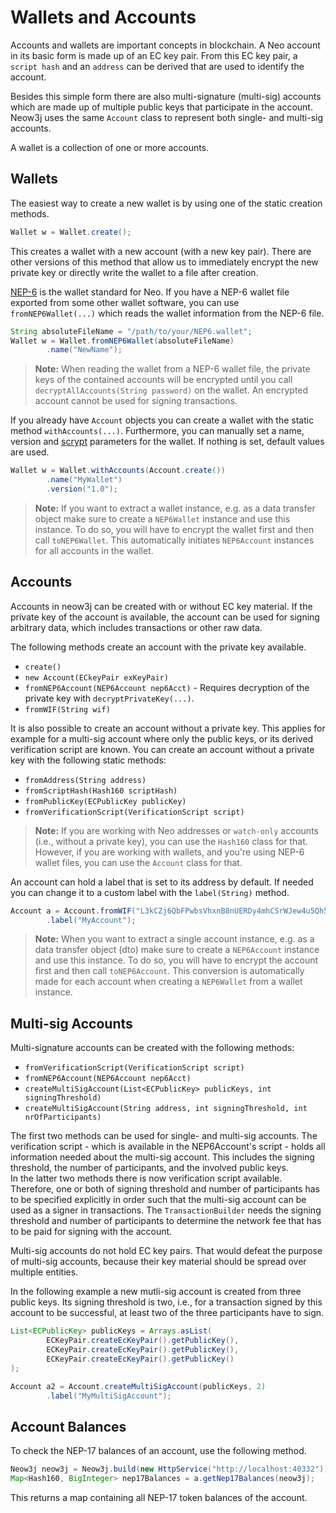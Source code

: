 # Wallets and Accounts

Accounts and wallets are important concepts in blockchain. A Neo account in its basic form is made up of an EC key pair.
From this EC key pair, a `script hash` and an `address` can be derived that are used to identify the account.

Besides this simple form there are also multi-signature (multi-sig) accounts which are made up of multiple public keys that
participate in the account. Neow3j uses the same `Account` class to represent both single- and multi-sig accounts.

A wallet is a collection of one or more accounts.

## Wallets

The easiest way to create a new wallet is by using one of the static creation methods.

```java
Wallet w = Wallet.create();
```

This creates a wallet with a new account (with a new key pair). There are other versions of this method that allow us to
immediately encrypt the new private key or directly write the wallet to a file after creation.

[NEP-6](https://github.com/neo-project/proposals/blob/master/nep-6.mediawiki) is the wallet standard for Neo. If you have a
NEP-6 wallet file exported from some other wallet software, you can use `fromNEP6Wallet(...)` which reads the wallet information
from the NEP-6 file.

```java
String absoluteFileName = "/path/to/your/NEP6.wallet";
Wallet w = Wallet.fromNEP6Wallet(absoluteFileName)
        .name("NewName");
```

> **Note:** When reading the wallet from a NEP-6 wallet file, the private keys of the contained accounts will be
> encrypted until you call `decryptAllAccounts(String password)` on the wallet. An encrypted account cannot be used for
> signing transactions.

If you already have `Account` objects you can create a wallet with the static method `withAccounts(...)`. Furthermore, you can
manually set a name, version and [scrypt](https://en.wikipedia.org/wiki/Scrypt) parameters for the wallet. If nothing is
set, default values are used.

```java
Wallet w = Wallet.withAccounts(Account.create())
        .name("MyWallet")
        .version("1.0");
```

> **Note:** If you want to extract a wallet instance, e.g. as a data transfer object make sure to create a
> `NEP6Wallet` instance and use this instance. To do so, you will have to encrypt the wallet first and then call
> `toNEP6Wallet`. This automatically initiates `NEP6Account` instances for all accounts in the wallet.

## Accounts

Accounts in neow3j can be created with or without EC key material. If the private key of the account is available, the
account can be used for signing arbitrary data, which includes transactions or other raw data.

The following methods create an account with the private key available.

- `create()`
- `new Account(ECkeyPair exKeyPair)`
- `fromNEP6Account(NEP6Account nep6Acct)` - Requires decryption of the private key with `decryptPrivateKey(...)`. 
- `fromWIF(String wif)`

It is also possible to create an account without a private key. This applies for example for a multi-sig account where
only the public keys, or its derived verification script are known. You can create an account without a private key with
the following static methods:
  
- `fromAddress(String address)`
- `fromScriptHash(Hash160 scriptHash)`
- `fromPublicKey(ECPublicKey publicKey)`
- `fromVerificationScript(VerificationScript script)`

> **Note:** If you are working with Neo addresses or `watch-only` accounts (i.e., without a private key), you can use
> the `Hash160` class for that. However, if you are working with wallets, and you're using NEP-6 wallet files, you can
> use the `Account` class for that.

An account can hold a label that is set to its address by default. If needed you can change it to a custom label with
the `label(String)` method.

```java
Account a = Account.fromWIF("L3kCZj6QbFPwbsVhxnB8nUERDy4mhCSrWJew4u5Qh5QmGMfnCTda")
        .label("MyAccount");
```

> **Note:** When you want to extract a single account instance, e.g. as a data transfer object (dto) make sure to create a
> `NEP6Account` instance and use this instance. To do so, you will have to encrypt the account first and then call
> `toNEP6Account`. This conversion is automatically made for each account when creating a `NEP6Wallet` from a wallet instance.

## Multi-sig Accounts

Multi-signature accounts can be created with the following methods:

- `fromVerificationScript(VerificationScript script)`
- `fromNEP6Account(NEP6Account nep6Acct)`
- `createMultiSigAccount(List<ECPublicKey> publicKeys, int signingThreshold)`
- `createMultiSigAccount(String address, int signingThreshold, int nrOfParticipants)`

The first two methods can be used for single- and multi-sig accounts. The verification script - which is available in
the NEP6Account's script - holds all information needed about the multi-sig account. This includes the signing
threshold, the number of participants, and the involved public keys.  
In the latter two methods there is now verification script available. Therefore, one or both of signing threshold and
number of participants has to be specified explicitly in order such that the multi-sig account can be used as a signer in
transactions. The `TransactionBuilder` needs the signing threshold and number of participants to determine the network
fee that has to be paid for signing with the account.

Multi-sig accounts do not hold EC key pairs. That would defeat the purpose of multi-sig accounts, because
their key material should be spread over multiple entities.

In the following example a new mutli-sig account is created from three public keys. Its signing threshold is two, i.e.,
for a transaction signed by this account to be successful, at least two of the three participants have to sign.

```java
List<ECPublicKey> publicKeys = Arrays.asList(
        ECKeyPair.createEcKeyPair().getPublicKey(),
        ECKeyPair.createEcKeyPair().getPublicKey(),
        ECKeyPair.createEcKeyPair().getPublicKey()
);

Account a2 = Account.createMultiSigAccount(publicKeys, 2)
        .label("MyMultiSigAccount");
```

## Account Balances

To check the NEP-17 balances of an account, use the following method.

```java
Neow3j neow3j = Neow3j.build(new HttpService("http://localhost:40332"));
Map<Hash160, BigInteger> nep17Balances = a.getNep17Balances(neow3j);
```

This returns a map containing all NEP-17 token balances of the account.
